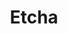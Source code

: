 ---
codehost: https://github.com/https://github.com/candiddev/etcha
logohandle: etchadev
sort: etcha
title: Etcha
website: https://etcha.dev/
---